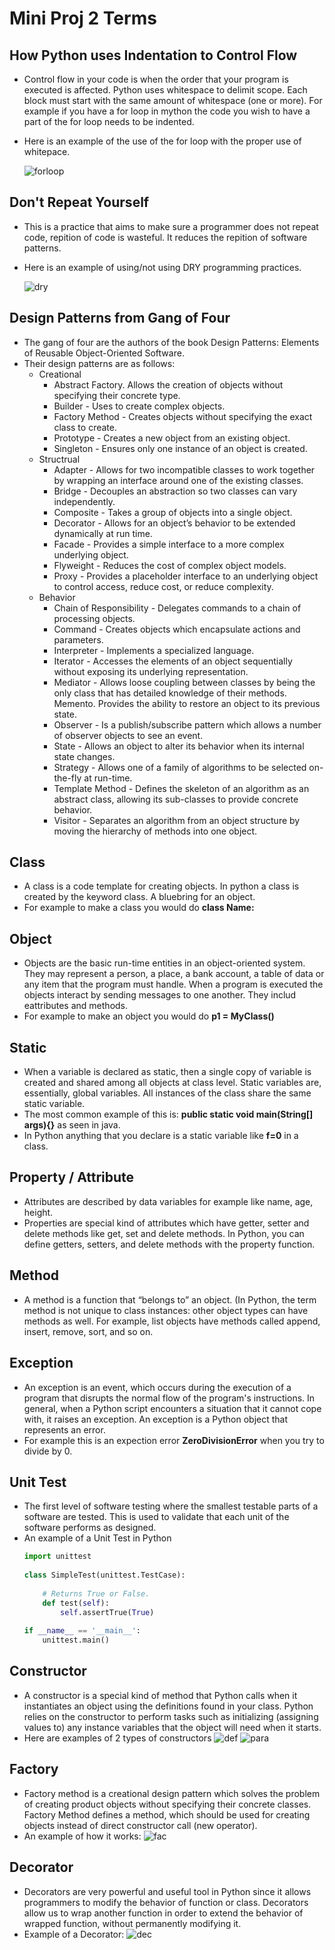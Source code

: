 # Mini Proj 2 Terms


## How Python uses Indentation to Control Flow
    
  * Control flow in your code is when the order that your program is executed is affected. Python uses whitespace to delimit scope. Each block must start with the same amount of whitespace (one or more). For example if you have a for loop in mython the code you wish to have a part of the for loop needs to be indented. 
    
  * Here is an example of the use of the for loop with the proper use of whitepace.

      ![forloop](/images/forloop.jpg)

## Don't Repeat Yourself
  * This is a practice that aims to make sure a programmer does not repeat code, repition of code is wasteful. It reduces the repition of software patterns. 
  * Here is an example of using/not using DRY programming practices.

      ![dry](/images/dry.PNG)

## Design Patterns from Gang of Four
  * The gang of four are the authors of the book Design Patterns: Elements of Reusable Object-Oriented Software.
  * Their design patterns are as follows:
    * Creational
      * Abstract Factory. Allows the creation of objects without specifying their concrete type.
      * Builder - Uses to create complex objects.
      * Factory Method - Creates objects without specifying the exact class to create.
      * Prototype - Creates a new object from an existing object.
      * Singleton - Ensures only one instance of an object is created.
    * Structrual
      * Adapter - Allows for two incompatible classes to work together by wrapping an interface around one of the existing classes.
      * Bridge - Decouples an abstraction so two classes can vary independently.
      * Composite - Takes a group of objects into a single object.
      * Decorator - Allows for an object’s behavior to be extended dynamically at run time.
      * Facade - Provides a simple interface to a more complex underlying object.
      * Flyweight - Reduces the cost of complex object models.
      * Proxy - Provides a placeholder interface to an underlying object to control access, reduce cost, or reduce complexity.
    * Behavior
      * Chain of Responsibility - Delegates commands to a chain of processing objects.
      * Command - Creates objects which encapsulate actions and parameters.
      * Interpreter - Implements a specialized language.
      * Iterator - Accesses the elements of an object sequentially without exposing its underlying representation.
      * Mediator - Allows loose coupling between classes by being the only class that has detailed knowledge of their methods.
      Memento. Provides the ability to restore an object to its previous state.
      * Observer - Is a publish/subscribe pattern which allows a number of observer objects to see an event.
      * State - Allows an object to alter its behavior when its internal state changes.
      * Strategy - Allows one of a family of algorithms to be selected on-the-fly at run-time.
      * Template Method - Defines the skeleton of an algorithm as an abstract class, allowing its sub-classes to provide concrete behavior.
      * Visitor - Separates an algorithm from an object structure by moving the hierarchy of methods into one object.
## Class
  * A class is a code template for creating objects. In python a class is created by the keyword class. A bluebring for an object.
  * For example to make a class you would do **class Name:**

## Object
  * Objects are the basic run-time entities in an object-oriented system. They may represent a person, a place, a bank account, a table of data or any item that the program must handle. When a program is executed the objects interact by sending messages to one another. They includ eattributes and methods.
  * For example to make an object you would do **p1 = MyClass()**

## Static
  * When a variable is declared as static, then a single copy of variable is created and shared among all objects at class level. Static variables are, essentially, global variables. All instances of the class share the same static variable.
  * The most common example of this is: **public static void main(String[] args){}** as seen in java.
  * In Python anything that you declare is a static variable like **f=0** in a class.

## Property / Attribute
  * Attributes are described by data variables for example like name, age, height. 
  * Properties are special kind of attributes which have getter, setter and delete methods like get, set and delete methods. In Python, you can define getters, setters, and delete methods with the property function.

## Method
  * A method is a function that “belongs to” an object. (In Python, the term method is not unique to class instances: other object types can have methods as well. For example, list objects have methods called append, insert, remove, sort, and so on.

## Exception
  * An exception is an event, which occurs during the execution of a program that disrupts the normal flow of the program's instructions. In general, when a Python script encounters a situation that it cannot cope with, it raises an exception. An exception is a Python object that represents an error.
  * For example this is an expection error **ZeroDivisionError** when you try to divide by 0.

## Unit Test
  * The first level of software testing where the smallest testable parts of a software are tested. This is used to validate that each unit of the software performs as designed.
  * An example of a Unit Test in Python
      ```python
      import unittest 
        
      class SimpleTest(unittest.TestCase): 
        
          # Returns True or False.  
          def test(self):         
              self.assertTrue(True) 
        
      if __name__ == '__main__': 
          unittest.main() 
      ```

## Constructor
  * A constructor is a special kind of method that Python calls when it instantiates an object using the definitions found in your class. Python relies on the constructor to perform tasks such as initializing (assigning values to) any instance variables that the object will need when it starts.
  * Here are examples of 2 types of constructors
        ![def](/images/defc.PNG)
        ![para](/images/parc.PNG)

## Factory
  * Factory method is a creational design pattern which solves the problem of creating product objects without specifying their concrete classes. Factory Method defines a method, which should be used for creating objects instead of direct constructor call (new operator).
  * An example of how it works:
      ![fac](/images/fac.PNG)

## Decorator
  * Decorators are very powerful and useful tool in Python since it allows programmers to modify the behavior of function or class. Decorators allow us to wrap another function in order to extend the behavior of wrapped function, without permanently modifying it.
  * Example of a Decorator:
      ![dec](/images/dec.PNG)




